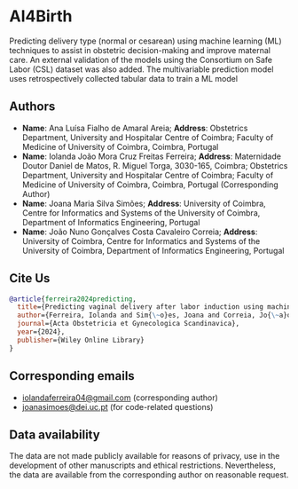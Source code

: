 # AI4Birth

Predicting  delivery type (normal or cesarean) using machine learning (ML) techniques to assist in obstetric decision-making and improve maternal care. An external validation of the models using the Consortium on Safe Labor (CSL) dataset was also added. The multivariable prediction model uses retrospectively collected tabular data to train a ML model

## Authors

- **Name**: Ana Luísa Fialho de Amaral Areia; **Address**: Obstetrics Department, University and Hospitalar Centre of Coimbra; Faculty of Medicine of University of Coimbra, Coimbra, Portugal
- **Name**: Iolanda João Mora Cruz Freitas Ferreira; **Address**: Maternidade Doutor Daniel de Matos, R. Miguel Torga, 3030-165, Coimbra; Obstetrics Department, University and Hospitalar Centre of Coimbra; Faculty of Medicine of University of Coimbra, Coimbra, Portugal (Corresponding Author)
- **Name**: Joana Maria Silva Simões; **Address**: University of Coimbra, Centre for Informatics and Systems of the University of Coimbra, Department of Informatics Engineering, Portugal
- **Name**: João Nuno Gonçalves Costa Cavaleiro Correia; **Address**: University of Coimbra, Centre for Informatics and Systems of the University of Coimbra, Department of Informatics Engineering, Portugal

## Cite Us

```bibtex
@article{ferreira2024predicting,
  title={Predicting vaginal delivery after labor induction using machine learning: Development of a multivariable prediction model},
  author={Ferreira, Iolanda and Sim{\~o}es, Joana and Correia, Jo{\~a}o and Areia, Ana Lu{\'\i}sa},
  journal={Acta Obstetricia et Gynecologica Scandinavica},
  year={2024},
  publisher={Wiley Online Library}
}
```

## Corresponding emails

- <iolandaferreira04@gmail.com> (corresponding author)
- <joanasimoes@dei.uc.pt> (for code-related questions)

## Data availability

The data are not made publicly available for reasons of privacy, use in the development of other manuscripts and ethical restrictions. Nevertheless, the data are available from the corresponding author on reasonable request.
